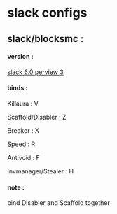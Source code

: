 # slack configs

## slack/blocksmc : 

#### version : 

[slack 6.0 perview 3](https://github.com/DGVPSH/SlackOpen/releases/download/B6.0_preview3/Slack.zip)

#### binds :

Killaura : V

Scaffold/Disabler : Z

Breaker : X

Speed : R

Antivoid : F

Invmanager/Stealer : H

#### note : 

bind Disabler and Scaffold together

